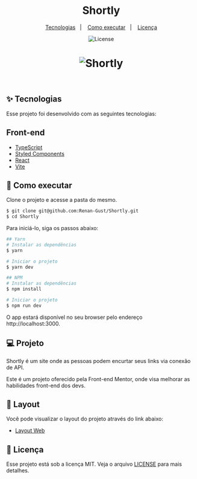 <h1 align="center">Shortly</h1>

<p align="center">
  <a href="#-tecnologias">Tecnologias</a>&nbsp;&nbsp;&nbsp;|&nbsp;&nbsp;&nbsp;
  <a href="#-como-executar">Como executar</a>&nbsp;&nbsp;&nbsp;|&nbsp;&nbsp;&nbsp;
  <a href="#-licença">Licença</a>
</p>

<p align="center">
  <img alt="License" src="https://img.shields.io/static/v1?label=license&message=MIT&color=8257E5&labelColor=000000">
</p>

<h1 align="center">
    <img src="https://i.ibb.co/7RkSrCV/Shortly.png" alt="Shortly" />
</h1>

<br>

## ✨ Tecnologias

Esse projeto foi desenvolvido com as seguintes tecnologias:

## Front-end
- [TypeScript](https://www.typescriptlang.org/)
- [Styled Components](https://styled-components.com/)
- [React](https://reactjs.org)
- [Vite](https://vitejs.dev/)

## 🚀 Como executar

Clone o projeto e acesse a pasta do mesmo.

```bash
$ git clone git@github.com:Renan-Gust/Shortly.git
$ cd Shortly
```

Para iniciá-lo, siga os passos abaixo:
```bash
## Yarn
# Instalar as dependências
$ yarn

# Iniciar o projeto
$ yarn dev

## NPM
# Instalar as dependências
$ npm install

# Iniciar o projeto
$ npm run dev
```
O app estará disponível no seu browser pelo endereço http://localhost:3000.

## 💻 Projeto

Shortly é um site onde as pessoas podem encurtar seus links via conexão de API.

Este é um projeto oferecido pela Front-end Mentor, onde visa melhorar as habilidades front-end dos devs.

## 🔖 Layout

Você pode visualizar o layout do projeto através do link abaixo:

- [Layout Web](https://www.frontendmentor.io/challenges/url-shortening-api-landing-page-2ce3ob-G)

## 📄 Licença

Esse projeto está sob a licença MIT. Veja o arquivo [LICENSE](LICENSE) para mais detalhes.
